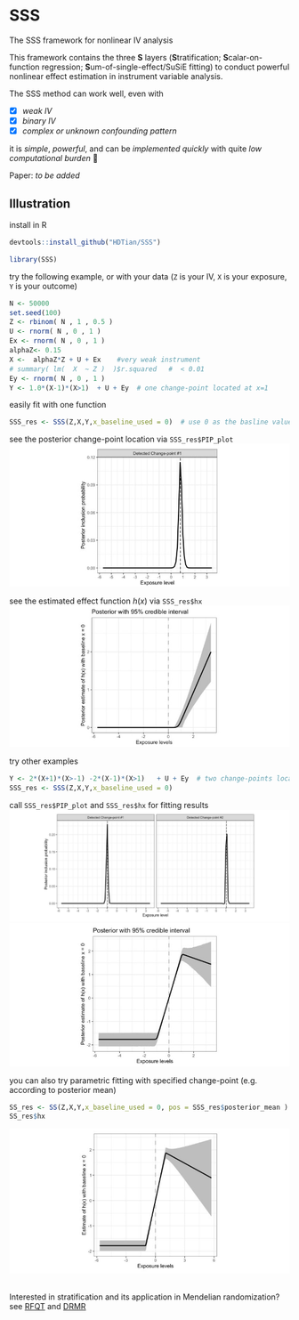 # SSS

The SSS framework for nonlinear IV analysis

This framework contains the three **S** layers (**S**tratification; **S**calar-on-function regression; **S**um-of-single-effect/SuSiE fitting) to conduct powerful nonlinear effect estimation in instrument variable analysis.

The SSS method can work well, even with 
- [x] *weak IV* 
- [x] *binary IV* 
- [x] *complex or unknown confounding pattern*

it is *simple*, *powerful*, and can be *implemented quickly* with quite *low computational burden* 🚀

Paper: *to be added*

## Illustration

install in R

``` r
devtools::install_github("HDTian/SSS")
```

``` r
library(SSS)
```

try the following example, or with your data (`Z` is your IV, `X` is your exposure, `Y` is your outcome)

``` r
N <- 50000
set.seed(100)
Z <- rbinom( N , 1 , 0.5 )
U <- rnorm( N , 0 , 1 )
Ex <- rnorm( N , 0 , 1 )
alphaZ<- 0.15
X <-  alphaZ*Z + U + Ex    #very weak instrument
# summary( lm(  X  ~ Z )  )$r.squared   #  < 0.01
Ey <- rnorm( N , 0 , 1 )
Y <- 1.0*(X-1)*(X>1)  + U + Ey  # one change-point located at x=1
```

easily fit with one function

``` r
SSS_res <- SSS(Z,X,Y,x_baseline_used = 0)  # use 0 as the basline value for defining the effect function h(x)
```

see the posterior change-point location via `SSS_res$PIP_plot` ![Fig1](plots/Fig1.JPG)

see the estimated effect function $h(x)$ via `SSS_res$hx` ![Fig2](plots/Fig2.JPG)

try other examples

``` r
Y <- 2*(X+1)*(X>-1) -2*(X-1)*(X>1)   + U + Ey  # two change-points located at x=-1 and x=1
SSS_res <- SSS(Z,X,Y,x_baseline_used = 0)  
```

call `SSS_res$PIP_plot` and `SSS_res$hx` for fitting results ![Fig3](plots/Fig3.JPG) ![Fig4](plots/Fig4.JPG)

you can also try parametric fitting with specified change-point (e.g. according to posterior mean)

``` r
SS_res <- SS(Z,X,Y,x_baseline_used = 0, pos = SSS_res$posterior_mean )
SS_res$hx
```

![Fig5](plots/Fig5.jpg)

## 

Interested in stratification and its application in Mendelian randomization? see [RFQT](https://github.com/HDTian/RFQT) and [DRMR](https://github.com/HDTian/DRMR)
